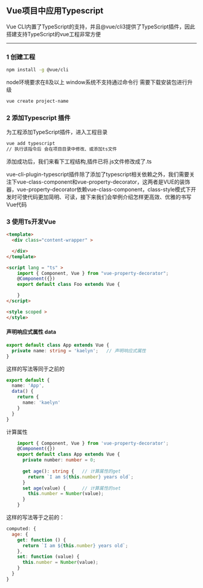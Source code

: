 ## Vue项目中应用Typescript

Vue CLI内置了TypeScript的支持，并且@vue/cli3提供了TypeScript插件，因此搭建支持TypeScript的vue工程非常方便

---

### 1 创建工程

```bash
npm install -g @vue/cli
```

node环境要求在8及以上 window系统不支持通过命令行 需要下载安装包进行升级

```bash
vue create project-name
```

### 2 添加Typescript 插件
为工程添加TypeScript插件，进入工程目录

```bash
vue add typescript
// 执行该指令后 会在项目目录中修改、或添加ts文件
```
添加成功后，我们来看下工程结构,插件已将.js文件修改成了.ts

vue-cli-plugin-typescript插件除了添加了typescript相关依赖之外，我们需要关注下vue-class-component和vue-property-decorator，这两者是VUE的装饰器，vue-property-decorator依赖vue-class-component，class-style模式下开发时可使代码更加简明、可读，接下来我们会举例介绍怎样更高效、优雅的书写Vue代码



### 3 使用Ts开发Vue

```html
<template>
  <div class="content-wrapper" >

  </div>
</template>

<script lang = "ts" >
	import { Component, Vue } from "vue-property-decorator";
	@Component({})
	export default class Foo extends Vue {

	}
</script>

<style scoped >
</style>

```

#### 声明响应式属性 data

```typescript
export default class App extends Vue {
  private name: string = 'kaelyn';   // 声明响应式属性
}
```

这样的写法等同于之前的

```typescript
export default {
  name: 'App',
  data() {
    return {
      name: 'kaelyn'
    }
  }
}
```

计算属性

```typescript
	import { Component, Vue } from 'vue-property-decorator';
	@Component({})
	export default class App extends Vue {
	  private number: number = 0;
	
	  get age(): string {   // 计算属性的get
	    return `I am ${this.number} years old`;
	  }
	  set age(value) {      // 计算属性的set
	    this.number = Number(value);
  	  }
	}

```

这样的写法等于之前的：

```javascript
computed: {
  age: {
    get: function () {
      return `I am ${this.number} years old`;
    },
    set: function (value) {
      this.number = Number(value);
    }
  }
}
```


